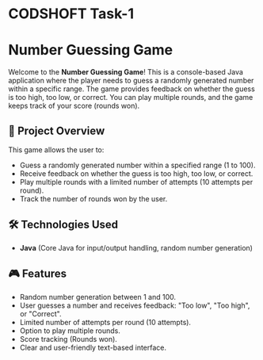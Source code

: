 # CODSHOFT Task-1
# Number Guessing Game

Welcome to the **Number Guessing Game**! This is a console-based Java application where the player needs to guess a randomly generated number within a specific range. The game provides feedback on whether the guess is too high, too low, or correct. You can play multiple rounds, and the game keeps track of your score (rounds won).

## 🚀 Project Overview

This game allows the user to:

- Guess a randomly generated number within a specified range (1 to 100).
- Receive feedback on whether the guess is too high, too low, or correct.
- Play multiple rounds with a limited number of attempts (10 attempts per round).
- Track the number of rounds won by the user.

## 🛠️ Technologies Used

- **Java** (Core Java for input/output handling, random number generation)

## 🎮 Features

- Random number generation between 1 and 100.
- User guesses a number and receives feedback: "Too low", "Too high", or "Correct".
- Limited number of attempts per round (10 attempts).
- Option to play multiple rounds.
- Score tracking (Rounds won).
- Clear and user-friendly text-based interface.


